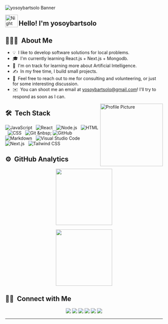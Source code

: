 <!-- Banner -->
![yosoybartsolo Banner](https://res.cloudinary.com/djlx5smmq/image/upload/v1686081293/yosoybart.banner_advdkf.jpg)

<!-- Introduction -->
<img alt="Night Coding" src="./assets/Hand%20Wave.gif" width='40' align="left"/><h2>Hello! I'm yosoybartsolo</h2>

<!-- About Me -->
## 👨🏻‍💻 &nbsp;About Me

- 💡 &nbsp;I like to develop software solutions for local problems.
- 🎓 &nbsp;I'm currently learning React.js + Next.js + Mongodb.
- 🌱 &nbsp;I'm on track for learning more about Artificial Intelligence.
- ✍️ &nbsp;In my free time, I build small projects.
- 💬 &nbsp;Feel free to reach out to me for consulting and volunteering, or just for some interesting discussion.
- ✉️ &nbsp;You can shoot me an email at yosoybartsolo@gmail.com! I'll try to respond as soon as I can.

<!-- Profile Picture -->
<img align="right" src="your_photo_url" alt="Profile Picture" width="200"/>

<!-- Tech Stack -->
## 🛠 &nbsp;Tech Stack

![JavaScript](https://img.icons8.com/color/48/000000/javascript.png) &nbsp;
![React](https://img.icons8.com/office/40/000000/react.png) &nbsp;
![Node.js](https://img.icons8.com/color/48/000000/nodejs.png) &nbsp;
![HTML](https://img.icons8.com/color/48/000000/html-5.png) &nbsp;
![CSS](https://img.icons8.com/color/48/000000/css3.png) &nbsp;
![Git]([https://img.icons8.com/color/48/000000/git.png](https://icons8.com/icon/AZOZNnY73haj/github)) &nbsp;
![GitHub](https://img.icons8.com/ios-glyphs/30/000000/github.png) &nbsp;
![Markdown](https://img.icons8.com/office/40/000000/markdown.png) &nbsp;
![Visual Studio Code](https://img.icons8.com/fluent/48/000000/visual-studio-code-2019.png) &nbsp;
![Next.js](https://img.icons8.com/color/48/000000/nextjs.png) &nbsp;
![Tailwind CSS](https://img.icons8.com/color/48/000000/tailwind-css-logo.png) &nbsp;

<!-- GitHub Analytics -->
## ⚙️ &nbsp;GitHub Analytics

<p align="center">
<a href="https://github.com/yosoybartsolo">
  <img height="180em" src="https://github-readme-stats-eight-theta.vercel.app/api?username=yosoybartsolo&show_icons=true&theme=algolia&include_all_commits=true&count_private=true"/>
</a>
</p>

<p align="center">
<a href="https://github.com/yosoybartsolo">
  <img height="180em" src="https://github-readme-stats-eight-theta.vercel.app/api/top-langs/?username=yosoybartsolo&layout=compact&langs_count=8&theme=algolia"/>
</a>
</p>

<!-- Connect with Me -->
## 🤝🏻 &nbsp;Connect with Me

<p align="center">
<a href="https://www.yosoybartsolo.com"><img src="https://img.icons8.com/color/48/000000/domain.png"/></a>
<a href="https://www.linkedin.com/in/bart-lopez-267b12212/"><img src="https://img.icons8.com/color/48/000000/linkedin.png"/></a>
<a href="mailto:yosoybartsolo@gmail.com"><img src="https://img.icons8.com/color/48/000000/gmail-new.png"/></a>
<a href="https://twitter.com/yosoybartsolo"><img src="https://img.icons8.com/fluent/48/000000/twitter.png"/></a>
<a href="https://instagram.com/yosoybartsolo"><img src="https://img.icons8.com/fluent/48/000000/instagram-new.png"/></a>
<a href="https://facebook.com/yosoybartsolo"><img src="https://img.icons8.com/color/48/000000/facebook-new.png"/></a>
</p>

-----

